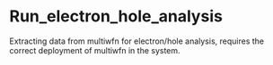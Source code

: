 # Run_electron_hole_analysis
Extracting data from multiwfn for electron/hole analysis, requires the correct deployment of multiwfn in the system.
